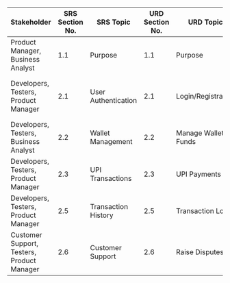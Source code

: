 | **Stakeholder**                     | **SRS Section No.** | **SRS Topic**         | **URD Section No.** | **URD Topic**            | **Architecture Section No.** | **Architecture Topic**          | **Design Section No.** | **Design Topic**         | **Test Section No.** | **Test Topic**                                     |
|--------------------------------------|----------------------|-----------------------|----------------------|---------------------------|-------------------------------|----------------------------------|-------------------------|--------------------------|----------------------|---------------------------------------------------|
| Product Manager, Business Analyst    | 1.1                  | Purpose               | 1.1                  | Purpose                  | 1.1                           | System Purpose                  | 1.1                     | Application Overview    | 1.1                  | Purpose Verification                             |
| Developers, Testers, Product Manager | 2.1                  | User Authentication   | 2.1                  | Login/Registration       | 2.2                           | Authentication Service Design   | 2.1                     | Login Flow Design       | 2.1                  | User Registration and Authentication Testing    |
| Developers, Testers, Business Analyst | 2.2                  | Wallet Management     | 2.2                  | Manage Wallet Funds      | 2.3                           | Wallet Architecture             | 2.2                     | Wallet UI & Backend     | 2.2                  | Wallet Management Functional Testing            |
| Developers, Testers, Product Manager | 2.3                  | UPI Transactions      | 2.3                  | UPI Payments             | 2.4                           | Payment Gateway                 | 2.3                     | UPI Flow Design         | 2.3                  | UPI Transaction Verification                   |
| Developers, Testers, Product Manager | 2.5                  | Transaction History   | 2.5                  | Transaction Logs         | 2.6                           | Data Storage & Logging          | 2.5                     | History UI and Backend | 2.5                  | Transaction History Validation                 |
| Customer Support, Testers, Product Manager | 2.6                  | Customer Support      | 2.6                  | Raise Disputes           | 2.7                           | Support Services Architecture   | 2.6                     | Support Interface      | 2.6                  | Customer Support and Dispute Testing           |
